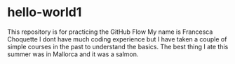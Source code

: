 # hello-world1
This repository is for practicing the GitHub Flow
My name is Francesca Choquette
I dont have much coding experience but I have taken a couple of simple courses in the past to understand the basics.
The best thing I ate this summer was in Mallorca and it was a salmon.
